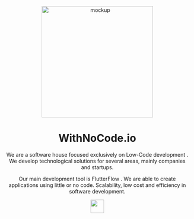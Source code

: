<div align="center">
  <img src="https://withnocode.io/wp-content/themes/withnocode/assets/mockup-app.png" alt="mockup" width="300"/>

  <h1>WithNoCode.io</h1>
  <p>We are a software house focused exclusively on Low-Code development . We develop technological solutions for several areas, mainly companies and startups.</p>
  <p>Our main development tool is FlutterFlow . We are able to create applications using little or no code. Scalability, low cost and efficiency in software development.</p>
  
  <a href="https://withnocode.io/#contato">
    <img src="https://gist.githubusercontent.com/withnocodeio/00ade23a4981bf6cea870beb54e1e35b/raw/f1377c2d4449aa09cabad4e742e2208580ffa9b6/contact_us.svg" height="36"/>
  </a>
</div>
